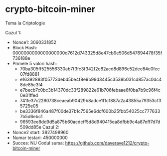 # crypto-bitcoin-miner
Tema la Criptologie

Cazul 1:
- Nonce1: 3060331852
- Block Hash: 0000000000000000000d7612d743325d8e47cb9e506d547694478f35f736188e
- Primele 5 valori hash:
    - 70ba305ff525556330ab7f3fc3f342f2e82acd8d896e52dee84c0fec07fd8881
    - e16392883f05773debd5be4f8e9b99d3445c3539b031cd857ac0dc48de85c3f4
    - e7becb7c0bc3b14370dc33f289822e61b706febaae6f0ba7b9c96f4c0e31ffed
    - 741fe37c2260738ceaeab90429b8adce1f1c1887a2a43855a79353cf35725e05
    - be3336f846a487f00de37b1c7565e6dcf600b25fbb54025cc7776337b5d6ebc1
    - 96593ee8dd9d5a875b60acdcff5d8d940415ea8dfbb9c4a87eff7d7d509dd85e
Cazul 2:
- Nonce2 start: 3827498960
- Numar testari: 450000000
- Succes: NU
Codul sursa: https://github.com/daverave1212/crypto-bitcoin-miner
